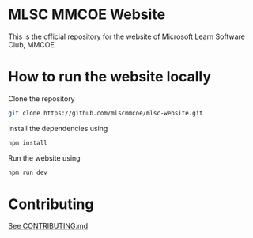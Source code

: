 # MLSC MMCOE Website
This is the official repository for the website of Microsoft Learn Software Club, MMCOE.

# How to run the website locally
Clone the repository
```bash
git clone https://github.com/mlscmmcoe/mlsc-website.git
```
Install the dependencies using 
```bash
npm install
```
Run the website using 
```bash
npm run dev
```

# Contributing
[See CONTRIBUTING.md](CONTRIBUTING.md)
